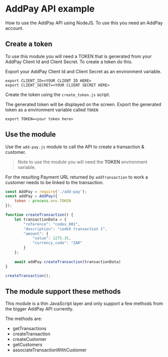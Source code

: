 # AddPay API example

How to use the AddPay API using NodeJS. To use this you need an AddPay account.

## Create a token

To use this module you will need a TOKEN that is generated from your AddPay Client Id and Client Secret. To create a token do this.

Export your AddPay Client Id and Client Secret as an environment variable.

```
export CLIENT_ID=<YOUR CLIENT ID HERE>
export CLIENT_SECRET=<YOUR CLIENT SECRET HERE>
```

Create the token using the `create_token.js` script.

The generated token will be displayed on the screen. Export the generated token as a environment variable called `TOKEN`

```
export TOKEN=<your token here>
```

## Use the module

Use the `add-pay.js` module to call the API to create a transaction & customer.

> Note to use the module you will need the **TOKEN** environment variable. 

For the resulting Payment URL returned by `addTransaction` to work a customer needs to be linked to the transaction.

```javascript
const AddPay = require('./add-pay');
const addPay = AddPay({
    token : process.env.TOKEN
});

function createTransaction() {
    let transactionData = {
        "reference": "codex_001",
        "description": "codeX transaction 1",
        "amount": {
            "value": 1275.35,
            "currency_code": "ZAR"
        }
    };
    
    await addPay.createTransaction(transactionData)
}

createTransaction();

```

## The module support these methods

This module is a thin JavaScript layer and only support a few methods from the bigger AddPay API currently.

The methods are:

* getTransactions
* createTransaction
* createCustomer
* getCustomers
* associateTransactionWithCustomer
